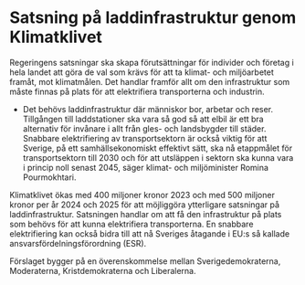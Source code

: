 # Satsning på laddinfrastruktur genom Klimatklivet

Regeringens satsningar ska skapa förutsättningar för individer och företag i hela landet att göra de val som krävs för att ta klimat- och miljöarbetet framåt, mot klimatmålen. Det handlar framför allt om den infrastruktur som måste finnas på plats för att elektrifiera transporterna och industrin.

- Det behövs laddinfrastruktur där människor bor, arbetar och reser. Tillgången till laddstationer ska vara så god så att elbil är ett bra alternativ för invånare i allt från gles- och landsbygder till städer. Snabbare elektrifiering av transportsektorn är också viktig för att Sverige, på ett samhällsekonomiskt effektivt sätt, ska nå etappmålet för transportsektorn till 2030 och för att utsläppen i sektorn ska kunna vara i princip noll senast 2045, säger klimat- och miljöminister Romina Pourmokhtari.

Klimatklivet ökas med 400 miljoner kronor 2023 och med 500 miljoner kronor per år 2024 och 2025 för att möjliggöra ytterligare satsningar på laddinfrastruktur. Satsningen handlar om att få den infrastruktur på plats som behövs för att kunna elektrifiera transporterna. En snabbare elektrifiering kan också bidra till att nå Sveriges åtagande i EU:s så kallade ansvarsfördelningsförordning (ESR).

Förslaget bygger på en överenskommelse mellan Sverigedemokraterna, Moderaterna, Kristdemokraterna och Liberalerna.
